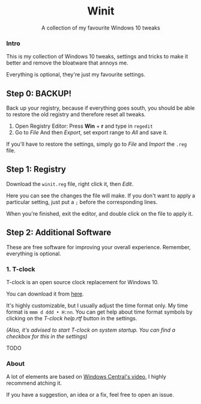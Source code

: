 <h1 align="center">Winit</h1>
<p align="center">A collection of my favourite Windows 10 tweaks</p>


### Intro

This is my collection of Windows 10 tweaks, settings and tricks to make it better and remove the bloatware that annoys me.

Everything is optional, they're just my favourite settings.



## Step 0: BACKUP!

Back up your registry, because if everything goes south, you should be able to restore the old registry and therefore reset all tweaks.

1. Open Registry Editor:
   Press **Win** + **r** and type in `regedit`
2. Go to *File* And then *Export*, set export range to *All* and save it.

If you'll have to restore the settings, simply go to *File* and *Import* the `.reg` file.



## Step 1: Registry

Download the `winit.reg` file, right click it, then *Edit*.

Here you can see the changes the file will make. If you don't want to apply a particular setting, just put a `;` before the corresponding lines.

When you're finished, exit the editor, and double click on the file to apply it.



## Step 2: Additional Software

These are free software for improving your overall experience. Remember, everything is optional.

### 1. T-clock

T-clock is an open source clock replacement for Windows 10.

You can download it from [here](https://github.com/White-Tiger/T-Clock/releases).

It's highly customizable, but I usually adjust the time format only.
My time format is `mmm d ddd • H:nn`.
You can get help about time format symbols by clicking on the *T-clock help.rtf* button in the settings.

*(Also, it's advised to start T-clock on system startup. You can find a checkbox for this in the settings)*



TODO


### About

A lot of elements are based on [Windows Central's video](https://www.youtube.com/watch?v=GzqIzBn5WLA), I highly recommend atching it.

If you have a suggestion, an idea or a fix, feel free to open an issue.
